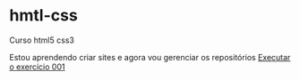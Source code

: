 # hmtl-css
 Curso html5 css3

Estou aprendendo criar sites e agora vou gerenciar os repositórios
<a href= "https://bbrunrs.github.io/hmtl-css/exerc%C3%ADcios/ex001/">Executar o exercício 001</a>
        